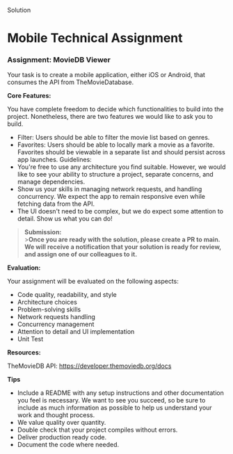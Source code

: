 Solution
# Mobile Technical Assignment

### Assignment: MovieDB Viewer

Your task is to create a mobile application, either iOS or Android, that consumes the API from TheMovieDatabase.

**Core Features:**

You have complete freedom to decide which functionalities to build into the project. Nonetheless, there are two features we would like to ask you to build.

- Filter: Users should be able to filter the movie list based on genres.
- Favorites: Users should be able to locally mark a movie as a favorite. Favorites should be viewable in a separate list and should persist across app launches.
  Guidelines:
- You're free to use any architecture you find suitable. However, we would like to see your ability to structure a project, separate concerns, and manage dependencies.
- Show us your skills in managing network requests, and handling concurrency. We expect the app to remain responsive even while fetching data from the API.
- The UI doesn't need to be complex, but we do expect some attention to detail. Show us what you can do!

> **Submission:**<br> >**Once you are ready with the solution, please create a PR to main. We will receive a notification that your solution is ready for review, and assign one of our colleagues to it.**

**Evaluation:**

Your assignment will be evaluated on the following aspects:

- Code quality, readability, and style
- Architecture choices
- Problem-solving skills
- Network requests handling
- Concurrency management
- Attention to detail and UI implementation
- Unit Test

**Resources:**

TheMovieDB API: https://developer.themoviedb.org/docs

**Tips**

- Include a README with any setup instructions and other documentation you feel is necessary. We want to see you succeed, so be sure to include as much information as possible to help us understand your work and thought process.
- We value quality over quantity.
- Double check that your project compiles without errors.
- Deliver production ready code.
- Document the code where needed.
